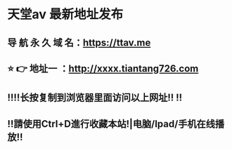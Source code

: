 # 天堂av 最新地址发布 
## 导 航 永 久 域 名：https://ttav.me
## ⭐️ 👉 地址一 ：http://xxxx.tiantang726.com
## ‼️‼️长按复制到浏览器里面访问以上网址‼️  ‼️
## ‼️請使用Ctrl+D進行收藏本站!|电脑/Ipad/手机在线播放‼️
